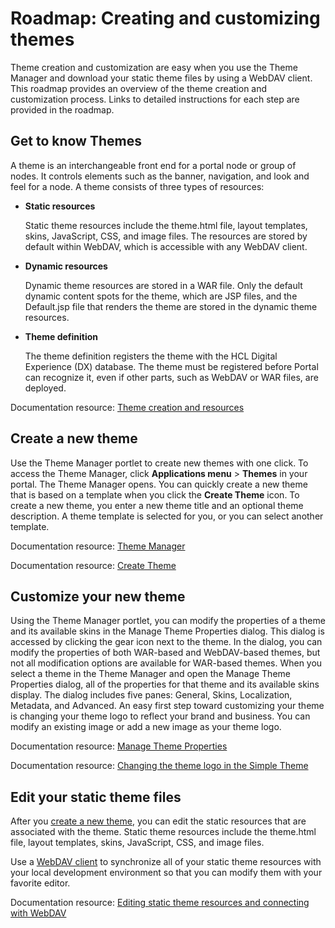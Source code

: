 # Roadmap: Creating and customizing themes

Theme creation and customization are easy when you use the Theme Manager and download your static theme files by using a WebDAV client. This roadmap provides an overview of the theme creation and customization process. Links to detailed instructions for each step are provided in the roadmap.

## Get to know Themes

A theme is an interchangeable front end for a portal node or group of nodes. It controls elements such as the banner, navigation, and look and feel for a node. A theme consists of three types of resources:

-   **Static resources**

    Static theme resources include the theme.html file, layout templates, skins, JavaScript, CSS, and image files. The resources are stored by default within WebDAV, which is accessible with any WebDAV client.

-   **Dynamic resources**

    Dynamic theme resources are stored in a WAR file. Only the default dynamic content spots for the theme, which are JSP files, and the Default.jsp file that renders the theme are stored in the dynamic theme resources.

-   **Theme definition**

    The theme definition registers the theme with the HCL Digital Experience (DX) database. The theme must be registered before Portal can recognize it, even if other parts, such as WebDAV or WAR files, are deployed.


Documentation resource: [Theme creation and resources](../../../themes_skins/getting_started_with_themes/themeopt_themedev_creation_and_resources.md)

## Create a new theme

Use the Theme Manager portlet to create new themes with one click. To access the Theme Manager, click **Applications menu** \> **Themes** in your portal. The Theme Manager opens. You can quickly create a new theme that is based on a template when you click the **Create Theme** icon. To create a new theme, you enter a new theme title and an optional theme description. A theme template is selected for you, or you can select another template.

Documentation resource: [Theme Manager](../../../themes_skins/getting_started_with_themes/themeopt_themedev_manager.md)

Documentation resource: [Create Theme](../../../themes_skins/getting_started_with_themes/themeopt_themedev_create.md)

## Customize your new theme

Using the Theme Manager portlet, you can modify the properties of a theme and its available skins in the Manage Theme Properties dialog. This dialog is accessed by clicking the gear icon next to the theme. In the dialog, you can modify the properties of both WAR-based and WebDAV-based themes, but not all modification options are available for WAR-based themes. When you select a theme in the Theme Manager and open the Manage Theme Properties dialog, all of the properties for that theme and its available skins display. The dialog includes five panes: General, Skins, Localization, Metadata, and Advanced. An easy first step toward customizing your theme is changing your theme logo to reflect your brand and business. You can modify an existing image or add a new image as your theme logo.

Documentation resource: [Manage Theme Properties](../../../themes_skins/getting_started_with_themes/themeopt_themedev_etp.md)

Documentation resource: [Changing the theme logo in the Simple Theme](../../../themes_skins/simple_theme/themeopt_themedev_changelogo_simpletheme.md)

## Edit your static theme files

After you [create a new theme](../../../themes_skins/getting_started_with_themes/themeopt_themedev_create.md), you can edit the static resources that are associated with the theme. Static theme resources include the theme.html file, layout templates, skins, JavaScript, CSS, and image files.

Use a [WebDAV client](../../../../manage_content/wcm_delivery/webdav/administer_webdav/index.md) to synchronize all of your static theme resources with your local development environment so that you can modify them with your favorite editor.

Documentation resource: [Editing static theme resources and connecting with WebDAV](../../../themes_skins/customizing_theme/themeopt_themedev_editing_static_resources.md)


